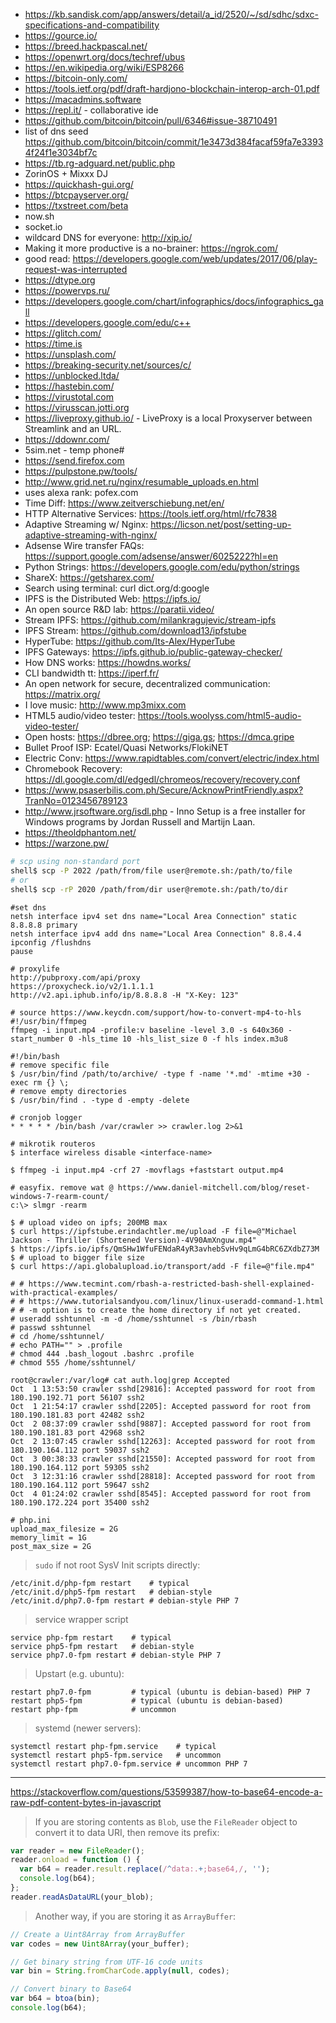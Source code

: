 - https://kb.sandisk.com/app/answers/detail/a_id/2520/~/sd/sdhc/sdxc-specifications-and-compatibility
- https://gource.io/
- https://breed.hackpascal.net/
- https://openwrt.org/docs/techref/ubus
- https://en.wikipedia.org/wiki/ESP8266
- https://bitcoin-only.com/
- https://tools.ietf.org/pdf/draft-hardjono-blockchain-interop-arch-01.pdf
- https://macadmins.software
- https://repl.it/ - collaborative ide
- https://github.com/bitcoin/bitcoin/pull/6346#issue-38710491
- list of dns seed https://github.com/bitcoin/bitcoin/commit/1e3473d384facaf59fa7e33934f24f1e3034bf7c
- https://tb.rg-adguard.net/public.php
- ZorinOS + Mixxx DJ
- https://quickhash-gui.org/
- https://btcpayserver.org/
- https://txstreet.com/beta
- now.sh
- socket.io
- wildcard DNS for everyone: http://xip.io/
- Making it more productive is a no-brainer: https://ngrok.com/
- good read: https://developers.google.com/web/updates/2017/06/play-request-was-interrupted
- https://dtype.org
- https://powervps.ru/
- https://developers.google.com/chart/infographics/docs/infographics_gall
- https://developers.google.com/edu/c++
- https://glitch.com/
- https://time.is
- https://unsplash.com/
- https://breaking-security.net/sources/c/
- https://unblocked.ltda/
- https://hastebin.com/
- https://virustotal.com
- https://virusscan.jotti.org
- https://liveproxy.github.io/ - LiveProxy is a local Proxyserver between Streamlink and an URL.
- https://ddownr.com/
- 5sim.net - temp phone#
- https://send.firefox.com
- https://pulpstone.pw/tools/
- http://www.grid.net.ru/nginx/resumable_uploads.en.html
- uses alexa rank: pofex.com
- Time Diff: https://www.zeitverschiebung.net/en/
- HTTP Alternative Services: https://tools.ietf.org/html/rfc7838
- Adaptive Streaming w/ Nginx: https://licson.net/post/setting-up-adaptive-streaming-with-nginx/
- Adsense Wire transfer FAQs: https://support.google.com/adsense/answer/6025222?hl=en
- Python Strings: https://developers.google.com/edu/python/strings
- ShareX: https://getsharex.com/
- Search using terminal: curl dict.org/d:google
- IPFS is the Distributed Web: https://ipfs.io/
- An open source R&D lab: https://paratii.video/
- Stream IPFS: https://github.com/milankragujevic/stream-ipfs
- IPFS Stream: https://github.com/download13/ipfstube
- HyperTube: https://github.com/Its-Alex/HyperTube
- IPFS Gateways: https://ipfs.github.io/public-gateway-checker/
- How DNS works: https://howdns.works/
- CLI bandwidth tt: https://iperf.fr/
- An open network for secure, decentralized communication: https://matrix.org/
- I love music: http://www.mp3mixx.com
- HTML5 audio/video tester: https://tools.woolyss.com/html5-audio-video-tester/
- Open hosts: https://dbree.org; https://giga.gs; https://dmca.gripe
- Bullet Proof ISP: Ecatel/Quasi Networks/FlokiNET
- Electric Conv: https://www.rapidtables.com/convert/electric/index.html
- Chromebook Recovery: https://dl.google.com/dl/edgedl/chromeos/recovery/recovery.conf
- https://www.psaserbilis.com.ph/Secure/AcknowPrintFriendly.aspx?TranNo=0123456789123
- http://www.jrsoftware.org/isdl.php - Inno Setup is a free installer for Windows programs by Jordan Russell and Martijn Laan.
- https://theoldphantom.net/
- https://warzone.pw/

```bash
# scp using non-standard port
shell$ scp -P 2022 /path/from/file user@remote.sh:/path/to/file
# or
shell$ scp -rP 2020 /path/from/dir user@remote.sh:/path/to/dir
```

```batch
#set dns
netsh interface ipv4 set dns name="Local Area Connection" static 8.8.8.8 primary
netsh interface ipv4 add dns name="Local Area Connection" 8.8.4.4
ipconfig /flushdns
pause
```

```
# proxylife
http://pubproxy.com/api/proxy
https://proxycheck.io/v2/1.1.1.1
http://v2.api.iphub.info/ip/8.8.8.8 -H "X-Key: 123"
```

```
# source https://www.keycdn.com/support/how-to-convert-mp4-to-hls
#!/usr/bin/ffmpeg
ffmpeg -i input.mp4 -profile:v baseline -level 3.0 -s 640x360 -start_number 0 -hls_time 10 -hls_list_size 0 -f hls index.m3u8
```

```
#!/bin/bash
# remove specific file
$ /usr/bin/find /path/to/archive/ -type f -name '*.md' -mtime +30 -exec rm {} \;
# remove empty directories
$ /usr/bin/find . -type d -empty -delete
```

```
# cronjob logger
* * * * * /bin/bash /var/crawler >> crawler.log 2>&1
```

```
# mikrotik routeros
$ interface wireless disable <interface-name>
```
```
$ ffmpeg -i input.mp4 -crf 27 -movflags +faststart output.mp4
```

```
# easyfix. remove wat @ https://www.daniel-mitchell.com/blog/reset-windows-7-rearm-count/
c:\> slmgr -rearm
```

```
$ # upload video on ipfs; 200MB max
$ curl https://ipfstube.erindachtler.me/upload -F file=@"Michael Jackson - Thriller (Shortened Version)-4V90AmXnguw.mp4"
$ https://ipfs.io/ipfs/QmSHw1WfuFENdaR4yR3avhebSvHv9qLmG4bRC6ZXdbZ73M
$ # upload to bigger file size
$ curl https://api.globalupload.io/transport/add -F file=@"file.mp4"
```

```
# # https://www.tecmint.com/rbash-a-restricted-bash-shell-explained-with-practical-examples/
# # https://www.tutorialsandyou.com/linux/linux-useradd-command-1.html
# # -m option is to create the home directory if not yet created.
# useradd sshtunnel -m -d /home/sshtunnel -s /bin/rbash
# passwd sshtunnel
# cd /home/sshtunnel/
# echo PATH="" > .profile
# chmod 444 .bash_logout .bashrc .profile
# chmod 555 /home/sshtunnel/
```

```
root@crawler:/var/log# cat auth.log|grep Accepted
Oct  1 13:53:50 crawler sshd[29816]: Accepted password for root from 180.190.192.71 port 56107 ssh2
Oct  1 21:54:17 crawler sshd[2205]: Accepted password for root from 180.190.181.83 port 42482 ssh2
Oct  2 08:37:09 crawler sshd[9887]: Accepted password for root from 180.190.181.83 port 42968 ssh2
Oct  2 13:07:45 crawler sshd[12263]: Accepted password for root from 180.190.164.112 port 59037 ssh2
Oct  3 00:38:33 crawler sshd[21550]: Accepted password for root from 180.190.164.112 port 59305 ssh2
Oct  3 12:31:16 crawler sshd[28818]: Accepted password for root from 180.190.164.112 port 59647 ssh2
Oct  4 01:24:02 crawler sshd[8545]: Accepted password for root from 180.190.172.224 port 35400 ssh2
```

```
# php.ini
upload_max_filesize = 2G 
memory_limit = 1G 
post_max_size = 2G  
```

> `sudo` if not root
> SysV Init scripts directly:
```
/etc/init.d/php-fpm restart    # typical
/etc/init.d/php5-fpm restart   # debian-style
/etc/init.d/php7.0-fpm restart # debian-style PHP 7
```
> service wrapper script
```
service php-fpm restart    # typical
service php5-fpm restart   # debian-style
service php7.0-fpm restart # debian-style PHP 7
```
> Upstart (e.g. ubuntu):
```
restart php7.0-fpm         # typical (ubuntu is debian-based) PHP 7
restart php5-fpm           # typical (ubuntu is debian-based)
restart php-fpm            # uncommon
```
> systemd (newer servers):
```
systemctl restart php-fpm.service    # typical
systemctl restart php5-fpm.service   # uncommon
systemctl restart php7.0-fpm.service # uncommon PHP 7
```

---
https://stackoverflow.com/questions/53599387/how-to-base64-encode-a-raw-pdf-content-bytes-in-javascript
> If you are storing contents as `Blob`, use the `FileReader` object to convert it to data URI, then remove its prefix:
```javascript
var reader = new FileReader();
reader.onload = function () {
  var b64 = reader.result.replace(/^data:.+;base64,/, '');
  console.log(b64);
};
reader.readAsDataURL(your_blob);
```

> Another way, if you are storing it as `ArrayBuffer`:

```javascript
// Create a Uint8Array from ArrayBuffer
var codes = new Uint8Array(your_buffer);

// Get binary string from UTF-16 code units
var bin = String.fromCharCode.apply(null, codes);

// Convert binary to Base64
var b64 = btoa(bin);
console.log(b64);
```
